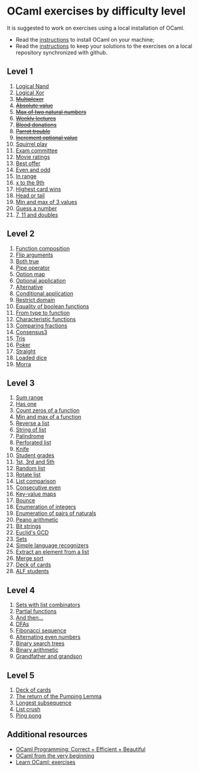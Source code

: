 # OCaml exercises by difficulty level

It is suggested to work on exercises using a local installation of OCaml. 
- Read the [instructions](tutorials/install-ocaml.md) to install OCaml on your machine;
- Read the [instructions](tutorials/setup-git.md) to keep your solutions to the exercises on a local repository synchronized with github.

## Level 1

1. [Logical Nand](level-1/nand/README.md)
1. [Logical Xor](level-1/xor/README.md)
1. <s>[Multiplexer](level-1/mux/README.md)</s>
1. <s>[Absolute value](level-1/absolute-value/README.md)</s>
1. <s>[Max of two natural numbers](level-1/maxnat/README.md)</s>
1. <s>[Weekly lectures](level-1/weekly-lectures/README.md)</s>
1. <s>[Blood donations](level-1/blood-donations/README.md)</s>
1. <s>[Parrot trouble](level-1/parrot-trouble/README.md)</s>
1. <s>[Increment optional value](level-1/increment-option/README.md)</s>
1. [Squirrel play](level-1/squirrel-play/README.md)
1. [Exam committee](level-1/exam-committee/README.md)
1. [Movie ratings](level-1/movie-ratings/README.md)
1. [Best offer](level-1/best-offer/README.md)
1. [Even and odd](level-1/even-odd/README.md)
1. [In range](level-1/in-range/README.md)
1. [x to the 9th](level-1/exp9/README.md)
1. [Highest card wins](level-1/highest-card-wins/README.md)
1. [Head or tail](level-1/head-or-tail/README.md)
1. [Min and max of 3 values](level-1/minmax3/README.md)
1. [Guess a number](level-1/guess5/README.md)
1. [7, 11 and doubles](level-1/7-11-doubles/README.md)

## Level 2

1. [Function composition](level-2/compose/README.md)
1. [Flip arguments](level-2/flip-curry/README.md)
1. [Both true](level-2/both-true/README.md)
1. [Pipe operator](level-2/pipeline/README.md)
1. [Option map](level-2/option-map/README.md)
1. [Optional application](level-2/option-seq/README.md)
1. [Alternative](level-2/alternative/README.md)
1. [Conditional application](level-2/apply-if/README.md)
1. [Restrict domain](level-2/restrict-dom/README.md)
1. [Equality of boolean functions](level-2/eqboolbool/README.md)
1. [From type to function](level-2/fun-of-type/README.md)
1. [Characteristic functions](level-2/characteristic-fun/README.md)
1. [Comparing fractions](level-2/fractions/README.md)
1. [Consensus3](level-2/consensus3/README.md)
1. [Tris](level-2/tris/README.md)
1. [Poker](level-2/poker/README.md)
1. [Straight](level-2/straight/README.md)
1. [Loaded dice](level-2/loaded-dice/README.md)
1. [Morra](level-2/morra/README.md)

## Level 3

1. [Sum range](level-3/sumrange/README.md)
1. [Has one](level-3/has-one/README.md)
1. [Count zeros of a function](level-3/countzero/README.md)
1. [Min and max of a function](level-3/minmaxfun/README.md)
1. [Reverse a list](level-3/rev-list/README.md)
1. [String of list](level-3/string-of-list/README.md)
1. [Palindrome](level-3/palindrome/README.md)
1. [Perforated list](level-3/perforated/README.md)
1. [Knife](level-3/knife/README.md)
1. [Student grades](level-3/cumlaude/README.md)
1. [1st, 3rd and 5th](level-3/first-third-fifth/README.md)
1. [Random list](level-3/rnd-list/README.md)
1. [Rotate list](level-3/rotate-list/README.md)
1. [List comparison](level-3/compare-list/README.md)
1. [Consecutive even](level-3/consecutive-even/README.md)
1. [Key-value maps](level-3/keyval/README.md)
1. [Bounce](level-3/bounce/README.md)
1. [Enumeration of integers](level-3/enum-int/README.md)
1. [Enumeration of pairs of naturals](level-3/enum-nat-nat/README.md)
1. [Peano arithmetic](level-3/peano/README.md)
1. [Bit strings](level-3/bitstrings/README.md)
1. [Euclid's GCD](level-3/euclid-gcd/README.md)
1. [Sets](level-3/set/README.md) 
1. [Simple language recognizers](level-3/lang-recognizers/README.md)
1. [Extract an element from a list](level-3/extract/README.md)
1. [Merge sort](level-3/mergesort/README.md)
1. [Deck of cards](level-3/deck-of-cards/README.md)
1. [ALF students](level-3/alf-students/README.md)

## Level 4

1. [Sets with list combinators](level-4/set-fold/README.md)
1. [Partial functions](level-4/partial-functions/README.md)
1. [And then...](level-4/and-then/README.md)
1. [DFAs](level-4/dfa/README.md)
1. [Fibonacci sequence](level-4/fibonacci-seq/README.md)
1. [Alternating even numbers](level-4/alt-even/README.md)
1. [Binary search trees](level-4/binary-search-tree/README.md)
1. [Binary arithmetic](level-4/binary-arithmetic/README.md)
1. [Grandfather and grandson](level-4/grandfather-grandson/README.md)

## Level 5

1. [Deck of cards](level-5/deck-of-cards/README.md)
1. [The return of the Pumping Lemma](level-5/pumping-lemma/README.md)
1. [Longest subsequence](level-5/longsub/README.md)
1. [List crush](level-5/list-crush/README.md)
1. [Ping pong](level-5/ping-pong/README.md)

## Additional resources

- [OCaml Programming: Correct + Efficient + Beautiful](https://cs3110.github.io/textbook/cover.html)
- [OCaml from the very beginning](http://ocaml-book.com/)
- [Learn OCaml: exercises](https://ocaml-sf.org/learn-ocaml-public/index.html#activity=exercises)